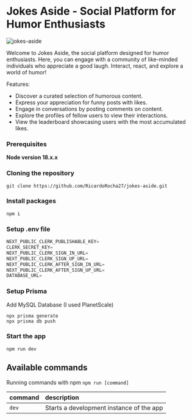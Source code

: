 # Jokes Aside - Social Platform for Humor Enthusiasts

![jokes-aside](https://github.com/RicardoRocha27/jokes-aside/assets/133434333/9aae8eb0-1398-46e2-86c6-29fe4f975c74)


Welcome to Jokes Aside, the social platform designed for humor enthusiasts. Here, you can engage with a community of like-minded individuals who appreciate a good laugh. Interact, react, and explore a world of humor!

Features:

- Discover a curated selection of humorous content.
- Express your appreciation for funny posts with likes.
- Engage in conversations by posting comments on content.
- Explore the profiles of fellow users to view their interactions.
- View the leaderboard showcasing users with the most accumulated likes.

### Prerequisites

**Node version 18.x.x**

### Cloning the repository

```shell
git clone https://github.com/RicardoRocha27/jokes-aside.git
```

### Install packages

```shell
npm i
```

### Setup .env file

```js
NEXT_PUBLIC_CLERK_PUBLISHABLE_KEY=
CLERK_SECRET_KEY=
NEXT_PUBLIC_CLERK_SIGN_IN_URL=
NEXT_PUBLIC_CLERK_SIGN_UP_URL=
NEXT_PUBLIC_CLERK_AFTER_SIGN_IN_URL=
NEXT_PUBLIC_CLERK_AFTER_SIGN_UP_URL=
DATABASE_URL=
```

### Setup Prisma

Add MySQL Database (I used PlanetScale)

```shell
npx prisma generate
npx prisma db push
```

### Start the app

```shell
npm run dev
```

## Available commands

Running commands with npm `npm run [command]`

| command | description                              |
| :------ | :--------------------------------------- |
| `dev`   | Starts a development instance of the app |
